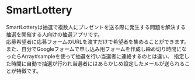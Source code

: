 # SmartLottery
SmartLotteryは抽選で複数人にプレゼントを送る際に発生する問題を解決する抽選を開催する人向けの抽選アプリです。<br>
応募希望者に応募フォームのURLを渡すだけで希望者を集めることができます。<br>
また、自分でGoogleフォームで申し込み用フォームを作成し締め切り時間になったらArray#sampleを使って抽選を行い当選者に連絡するのとは違い、
指定した時間に自動で抽選が行われ当選者にはあらかじめ設定したメールが送られることが特徴です。
